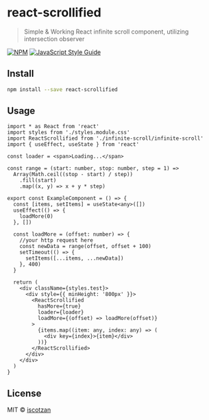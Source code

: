 # react-scrollified

> Simple &amp; Working React infinite scroll component, utilizing intersection observer

[![NPM](https://img.shields.io/npm/v/react-scrollified.svg)](https://www.npmjs.com/package/react-scrollified) [![JavaScript Style Guide](https://img.shields.io/badge/code_style-standard-brightgreen.svg)](https://standardjs.com)

## Install

```bash
npm install --save react-scrollified
```

## Usage

```tsx
import * as React from 'react'
import styles from './styles.module.css'
import ReactScrollified from './infinite-scroll/infinite-scroll'
import { useEffect, useState } from 'react'

const loader = <span>Loading...</span>

const range = (start: number, stop: number, step = 1) =>
  Array(Math.ceil((stop - start) / step))
    .fill(start)
    .map((x, y) => x + y * step)

export const ExampleComponent = () => {
  const [items, setItems] = useState<any>([])
  useEffect(() => {
    loadMore(0)
  }, [])

  const loadMore = (offset: number) => {
    //your http request here
    const newData = range(offset, offset + 100)
    setTimeout(() => {
      setItems([...items, ...newData])
    }, 400)
  }

  return (
    <div className={styles.test}>
      <div style={{ minHeight: '800px' }}>
        <ReactScrollified
          hasMore={true}
          loader={loader}
          loadMore={(offset) => loadMore(offset)}
        >
          {items.map((item: any, index: any) => (
            <div key={index}>{item}</div>
          ))}
        </ReactScrollified>
      </div>
    </div>
  )
}
```

## License

MIT © [iscotzan](https://github.com/iscotzan)
